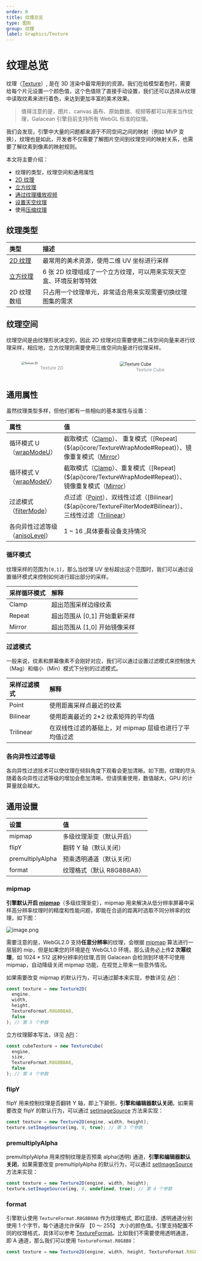```yaml
---
order: 0
title: 纹理总览
type: 图形
group: 纹理
label: Graphics/Texture
---
```


# 纹理总览

纹理（[Texture](${api}core/Texture)）, 是在 3D 渲染中最常用到的资源。我们在给模型着色时，需要给每个片元设置一个颜色值，这个色值除了直接手动设置，我们还可以选择从纹理中读取纹素来进行着色，来达到更加丰富的美术效果。

> 值得注意的是，图片、canvas 画布、原始数据、视频等都可以用来当作纹理，Galacean 引擎目前支持所有 WebGL 标准的纹理。

我们会发现，引擎中大量的问题都来源于不同空间之间的映射（例如 MVP 变换），纹理也是如此，开发者不仅需要了解图片空间到纹理空间的映射关系，也需要了解纹素到像素的映射规则。

本文将主要介绍：

- 纹理的类型，纹理空间和通用属性
- [2D 纹理](${docs}graphics-texture-2d)
- [立方纹理](${docs}graphics-texture-cube)
- [通过纹理播放视频](${docs}graphics-texture-2d)
- [设置天空纹理]({$docs}graphics-background-sky)
- 使用[压缩纹理]({$docs}graphics-texture-compression)

## 纹理类型

| 类型                                     | 描述                                                               |
| :--------------------------------------- | :----------------------------------------------------------------- |
| [2D 纹理](${docs}graphics-texture-2d)    | 最常用的美术资源，使用二维 UV 坐标进行采样                         |
| [立方纹理](${docs}graphics-texture-cube) | 6 张 2D 纹理组成了一个立方纹理，可以用来实现天空盒、环境反射等特效 |
| 2D 纹理数组                              | 只占用一个纹理单元，非常适合用来实现需要切换纹理图集的需求         |

## 纹理空间

纹理空间是由纹理形状决定的，因此 2D 纹理对应需要使用二纬空间向量来进行纹理采样，相应地，立方纹理则需要使用三维空间向量进行纹理采样。

<div style="display: flex; gap: 20px;">
  <figure style="flex:1;">
  <img alt="Texture 2D" src="https://mdn.alipayobjects.com/huamei_yo47yq/afts/img/A*lQ29R7W1ufsAAAAAAAAAAAAADhuCAQ/original" style="zoom:50%;" >
  <figcaption style="text-align:center; color: #889096;font-size:12px">Texture 2D</figcaption>
	</figure>
  <figure style="flex:1;">
    <img alt="Texture Cube" src="https://gw.alipayobjects.com/mdn/rms_d27172/afts/img/A*X752S5pQSB0AAAAAAAAAAAAAARQnAQ" style="zoom:80%;">
    <figcaption style="text-align:center; color: #889096;font-size:12px">Texture Cube</figcaption>
  </figure>
</div>

## 通用属性

虽然纹理类型多样，但他们都有一些相似的基本属性与设置：

| 属性                                                            | 值                                                                                                                                                                                         |
| :-------------------------------------------------------------- | :----------------------------------------------------------------------------------------------------------------------------------------------------------------------------------------- |
| 循环模式 U（[wrapModeU](${api}core/Texture#wrapModeU)）         | 截取模式（[Clamp](${api}core/TextureWrapMode#Clamp)）、 重复模式（[Repeat](${api}core/TextureWrapMode#Repeat)）、镜像重复模式（[Mirror](${api}core/TextureWrapMode#Mirror)）               |
| 循环模式 V（[wrapModeV](${api}core/Texture#wrapModeV)）         | 截取模式（[Clamp](${api}core/TextureWrapMode#Clamp)）、重复模式（[Repeat](${api}core/TextureWrapMode#Repeat)）、 镜像重复模式（[Mirror](${api}core/TextureWrapMode#Mirror)）               |
| 过滤模式（[filterMode](${api}core/Texture#filterMode)）         | 点过滤（[Point](${api}core/TextureFilterMode#Point)）、双线性过滤（[Bilinear](${api}core/TextureFilterMode#Bilinear)）、 三线性过滤（[Trilinear](${api}core/TextureFilterMode#Trilinear)） |
| 各向异性过滤等级（[anisoLevel](${api}core/Texture#anisoLevel)） | 1 ~ 16 ,具体要看设备支持情况                                                                                                                                                               |

### 循环模式

纹理采样的范围为`[0,1]`，那么当纹理 UV 坐标超出这个范围时，我们可以通过设置循环模式来控制如何进行超出部分的采样。

| 采样循环模式 | 解释                          |
| :----------- | :---------------------------- |
| Clamp        | 超出范围采样边缘纹素          |
| Repeat       | 超出范围从 [0,1] 开始重新采样 |
| Mirror       | 超出范围从 [1,0] 开始镜像采样 |

<playground src="wrap-mode.ts"></playground>

### 过滤模式

一般来说，纹素和屏幕像素不会刚好对应，我们可以通过设置过滤模式来控制放大（Mag）和缩小（Min）模式下分别的过滤模式。

| 采样过滤模式 | 解释                                                   |
| :----------- | :----------------------------------------------------- |
| Point        | 使用距离采样点最近的纹素                               |
| Bilinear     | 使用距离最近的 2\*2 纹素矩阵的平均值                   |
| Trilinear    | 在双线性过滤的基础上，对 mipmap 层级也进行了平均值过滤 |

<playground src="filter-mode.ts"></playground>

### 各向异性过滤等级

各向异性过滤技术可以使纹理在倾斜角度下观看会更加清晰。如下图，纹理的尽头随着各向异性过滤等级的增加会愈加清晰。但请慎重使用，数值越大，GPU 的计算量就会越大。

<playground src="texture-aniso.ts"></playground>

## 通用设置

| 设置             | 值                        |
| :--------------- | :------------------------ |
| mipmap           | 多级纹理渐变（默认开启）  |
| flipY            | 翻转 Y 轴（默认关闭）     |
| premultiplyAlpha | 预乘透明通道（默认关闭）  |
| format           | 纹理格式（默认 R8G8B8A8） |

### mipmap

**引擎默认开启 [mipmap](${api}core/Texture#generateMipmaps)**（多级纹理渐变），mipmap 用来解决从低分辨率屏幕中采样高分辨率纹理时的精度和性能问题，即能在合适的距离时选取不同分辨率的纹理，如下图：

![image.png](https://gw.alipayobjects.com/mdn/rms_d27172/afts/img/A*mTBvTJ7Czt4AAAAAAAAAAAAAARQnAQ)

需要注意的是，WebGL2.0 支持**任意分辨率**的纹理，会根据 [mipmap](http://download.nvidia.com/developer/Papers/2005/NP2_Mipmapping/NP2_Mipmap_Creation.pdf) 算法进行一层层的 mip，但是如果您的环境是在 WebGL1.0 环境，那么请务必上传**2 次幂纹理**，如 1024 \* 512 这种分辨率的纹理,否则 Galacean 会检测到环境不可使用 mipmap，自动降级关闭 mipmap 功能，在视觉上带来一些意外情况。

如果需要改变 mipmap 的默认行为，可以通过脚本来实现，参数详见 [API](${api}core/Texture2D#constructor)：

```typescript
const texture = new Texture2D(
  engine,
  width,
  height,
  TextureFormat.R8G8B8A8,
  false
); // 第 5 个参数
```

立方纹理脚本写法，详见 [API](${api}core/TextureCube#constructor)：

```typescript
const cubeTexture = new TextureCube(
  engine,
  size,
  TextureFormat.R8G8B8A8,
  false
); // 第 4 个参数
```

<playground src="texture-mipmap.ts"></playground>

### flipY

flipY 用来控制纹理是否翻转 Y 轴，即上下颠倒，**引擎和编辑器默认关闭**，如果需要改变 flipY 的默认行为，可以通过 [setImageSource](${api}core/Texture2D#setImageSource) 方法来实现：

```typescript
const texture = new Texture2D(engine, width, height);
texture.setImageSource(img, 0, true); // 第 3 个参数
```

### premultiplyAlpha

premultiplyAlpha 用来控制纹理是否预乘 alpha(透明) 通道，**引擎和编辑器默认关闭**，如果需要改变 premultiplyAlpha 的默认行为，可以通过 [setImageSource](${api}core/Texture2D#setImageSource) 方法来实现：

```typescript
const texture = new Texture2D(engine, width, height);
texture.setImageSource(img, 0, undefined, true); // 第 4 个参数
```

### format

引擎默认使用 `TextureFormat.R8G8B8A8` 作为纹理格式, 即红蓝绿、透明通道分别使用 1 个字节，每个通道允许保存 【0 ～ 255】 大小的颜色值。引擎支持配置不同的纹理格式，具体可以参考 [TextureFormat](${api}core/TextureFormat)。比如我们不需要使用透明通道，即 A 通道，那么我们可以使用 `TextureFormat.R8G8B8`：

```typescript
const texture = new Texture2D(engine, width, height, TextureFormat.R8G8B8);
```
